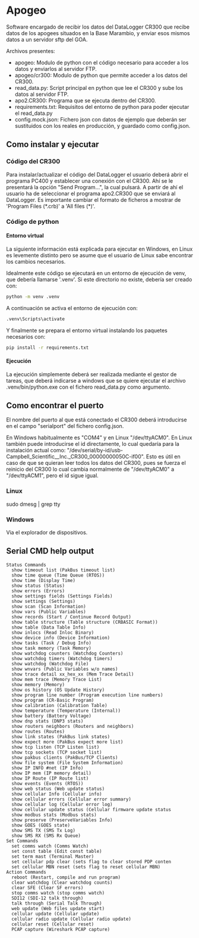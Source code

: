 # Apogeo

Software encargado de recibir los datos del DataLogger CR300 que recibe datos de los apogees situados en la Base Marambio, y enviar esos mismos datos a un servidor sftp del GOA.

Archivos presentes:
- apogeo: Modulo de python con el código necesario para acceder a los datos y enviarlos al servidor FTP.
- apogeo/cr300: Modulo de python que permite acceder a los datos del CR300.
- read_data.py: Script principal en python que lee el CR300 y sube los datos al servidor FTP.
- apo2.CR300: Programa que se ejecuta dentro del CR300.
- requirements.txt: Requisitos del entorno de python para poder ejecutar el read_data.py
- config.mock.json: Fichero json con datos de ejemplo que deberán ser sustituidos con los reales en producción, y guardado como config.json.

## Como instalar y ejecutar

### Código del CR300

Para instalar/actualizar el código del DataLogger el usuario deberá
abrir el programa PC400 y establecer una conexión con el CR300. Ahí se
le presentará la opción "Send Program...", la cual pulsará. A partir
de ahí el usuario ha de seleccionar el programa apo2.CR300 que se
enviará al DataLogger. Es importante cambiar el formato de ficheros a
mostrar de 'Program Files (\*.crb)' a 'All files (*)'.

### Código de python

#### Entorno virtual

La siguiente información está explicada para ejecutar en Windows, en
Linux es levemente distinto pero se asume que el usuario de Linux sabe
encontrar los cambios necesarios.

Idealmente este código se ejecutará en un entorno de ejecución de venv,
que debería llamarse '.venv'. Si este directorio no existe, debería ser creado con:
```sh
python -m venv .venv
```

A continuación se activa el entorno de ejecución con:
```sh
.venv\Scripts\activate
```

Y finalmente se prepara el entorno virtual instalando los paquetes necesarios con:
```sh
pip install -r requirements.txt
```

#### Ejecución

La ejecución simplemente deberá ser realizada mediante el gestor de tareas, que deberá
indicarse a windows que se quiere ejecutar el archivo .venv/bin/python.exe con el fichero read_data.py
como argumento.

## Como encontrar el puerto

El nombre del puerto al que está conectado el CR300 deberá introducirse en el campo "serialport"
del fichero config.json.

En Windows habitualmente es "COM4" y en Linux "/dev/ttyACM0". En Linux también puede introducirse
el id directamente, lo cual quedaría para la instalación actual como:
"/dev/serial/by-id/usb-Campbell_Scientific__Inc._CR300_00000000050C-if00".
Esto es útil en caso de que se quieran leer todos los datos del CR300, pues se fuerza el reinicio
del CR300 lo cual cambia normalmente de "/dev/ttyACM0" a "/dev/ttyACM1", pero el id sigue igual.

### Linux

sudo dmesg | grep tty

### Windows

Via el explorador de dispositivos.

## Serial CMD help output

```
Status Commands
  show timeout list (PakBus timeout list)
  show time queue (Time Queue (RTOS))
  show time (Display Time)
  show status (Status)
  show errors (Errors)
  show settings fields (Settings Fields)
  show settings (Settings)
  show scan (Scan Information)
  show vars (Public Variables)
  show records (Start / Continue Record Output)
  show table structure (Table structure (CRBASIC Format))
  show table (Data Table Info)
  show inlocs (Read Inloc Binary)
  show device info (Device Information)
  show tasks (Task / Debug Info)
  show task memory (Task Memory)
  show watchdog counters (Watchdog Counters)
  show watchdog timers (Watchdog timers)
  show watchdog (Watchdog File)
  show wnvars (Public Variables w/o names)
  show trace detail xx_hex_xx (Mem Trace Detail)
  show mem trace (Memory Trace List)
  show memory (Memory)
  show os history (OS Update History)
  show program line number (Program execution line numbers)
  show program (CR-Basic Program)
  show calibration (Calibration Table)
  show temperature (Temperature (Internal))
  show battery (Battery Voltage)
  show dnp stats (DNP3 stats)
  show routers neighbors (Routers and neighbors)
  show routes (Routes)
  show link states (PakBus link states)
  show expect more (PakBus expect more list)
  show tcp listen (TCP Listen list)
  show tcp sockets (TCP socket list)
  show pakbus clients (PakBus/TCP Clients)
  show file system (File System Information)
  show IP INFO #net (IP Info)
  show IP mem (IP memory detail)
  show IP Route (IP Route list)
  show events (Events (RTOS))
  show web status (Web update status)
  show cellular Info (Cellular info)
  show cellular errors (Cellular error summary)
  show cellular log (Cellular error log)
  show cellular update status (Cellular firmware update status
  show modbus stats (Modbus stats)
  show preserve (PreserveVariables Info)
  show GOES (GOES state)
  show SMS TX (SMS Tx Log)
  show SMS RX (SMS Rx Queue)
Set Commands
  set comms watch (Comms Watch)
  set const table (Edit const table)
  set term mast (Terminal Master)
  set cellular pdp clear (sets flag to clear stored PDP conten
  set cellular MBN reset (sets flag to reset cellular MBN)
Action Commands
  reboot (Restart, compile and run program)
  clear watchdog (Clear watchdog counts)
  clear SFE (Clear SF errors)
  stop comms watch (stop comms watch)
  SDI12 (SDI-12 talk through)
  talk through (Serial Talk Through)
  web update (Web files update start)
  cellular update (Cellular update)
  cellular radio update (Cellular radio update)
  cellular reset (Cellular reset)
  PCAP capture (Wireshark PCAP capture)
```
